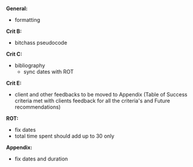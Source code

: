 **General:**

- formatting

**Crit B:**

- bitchass pseudocode

**Crit C:**

- bibliography
  - sync dates with ROT

**Crit E:**

- client and other feedbacks to be moved to Appendix (Table of Success criteria met with clients feedback for all the criteria's and Future recommendations)

**ROT:**

- fix dates
- total time spent should add up to 30 only

**Appendix:**

- fix dates and duration
